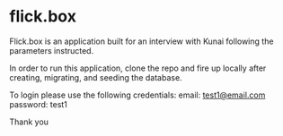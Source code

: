# flick.box

Flick.box is an application built for an interview with Kunai following the parameters instructed. 

In order to run this application, clone the repo and fire up locally after creating, migrating, and seeding the database. 

To login please use the following credentials:
email: test1@email.com
password: test1

Thank you
